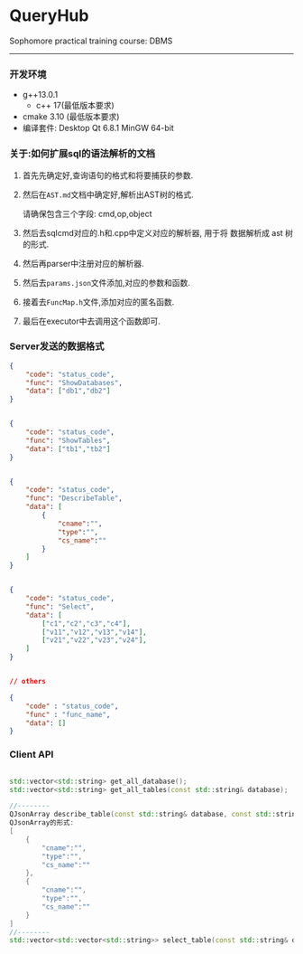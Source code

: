 # QueryHub
Sophomore practical training course: DBMS

---

### 开发环境

- g++13.0.1
  - c++ 17(最低版本要求)
- cmake 3.10 (最低版本要求)
- 编译套件: Desktop Qt 6.8.1 MinGW 64-bit



### 关于:如何扩展sql的语法解析的文档

1. 首先先确定好,查询语句的格式和将要捕获的参数.

2. 然后在`AST.md`文档中确定好,解析出AST树的格式.

   请确保包含三个字段: cmd,op,object

3. 然后去sqlcmd对应的.h和.cpp中定义对应的解析器, 用于将 数据解析成 ast 树的形式.

4. 然后再parser中注册对应的解析器.

5. 然后去`params.json`文件添加,对应的参数和函数.

6. 接着去`FuncMap.h`文件,添加对应的匿名函数.

7. 最后在executor中去调用这个函数即可.



### Server发送的数据格式

```json
{
    "code": "status_code",
    "func": "ShowDatabases",
    "data": ["db1","db2"]
}


{
    "code": "status_code",
    "func": "ShowTables",
    "data": ["tb1","tb2"]
}


{
    "code": "status_code",
    "func": "DescribeTable",
    "data": [
        {
            "cname":"",
            "type":"",
            "cs_name":""
        }
    ]
}


{
    "code": "status_code",
    "func": "Select",
    "data": [
        ["c1","c2","c3","c4"],
        ["v11","v12","v13","v14"],
        ["v21","v22","v23","v24"],
    ]
}


// others

{
    "code" : "status_code",
    "func" : "func_name",
    "data": []
}


```



### Client API

```c++

std::vector<std::string> get_all_database();
std::vector<std::string> get_all_tables(const std::string& database);

//--------
QJsonArray describe_table(const std::string& database, const std::string& table);
QJsonArray的形式:
[
    {
        "cname":"",
        "type":"",
        "cs_name":""
    },
    {
        "cname":"",
        "type":"",
        "cs_name":""
    }
]
//--------
std::vector<std::vector<std::string>> select_table(const std::string& database, const std::string& table);
```





